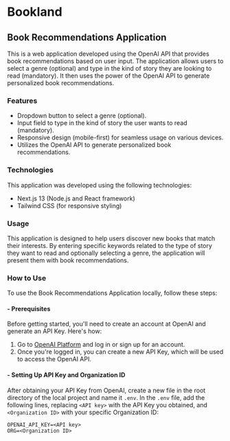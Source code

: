 
# Bookland 
## Book Recommendations Application

This is a web application developed using the OpenAI API that provides book recommendations based on user input. The application allows users to select a genre (optional) and type in the kind of story they are looking to read (mandatory). It then uses the power of the OpenAI API to generate personalized book recommendations.


### Features
- Dropdown button to select a genre (optional).
- Input field to type in the kind of story the user wants to read (mandatory).
- Responsive design (mobile-first) for seamless usage on various devices.
- Utilizes the OpenAI API to generate personalized book recommendations.


### Technologies
This application was developed using the following technologies:

- Next.js 13 (Node.js and React framework)
- Tailwind CSS (for responsive styling)


### Usage
This application is designed to help users discover new books that match their interests. By entering specific keywords related to the type of story they want to read and optionally selecting a genre, the application will present them with book recommendations.


### How to Use
To use the Book Recommendations Application locally, follow these steps:


#### - Prerequisites
Before getting started, you'll need to create an account at OpenAI and generate an API Key. Here's how:

1. Go to [OpenAI Platform](https://platform.openai.com/account/api-keys) and log in or sign up for an account.
2. Once you're logged in, you can create a new API Key, which will be used to access the OpenAI API.

#### - Setting Up API Key and Organization ID

After obtaining your API Key from OpenAI, create a new file in the root directory of the local project and name it `.env`.
In the `.env` file, add the following lines, replacing `<API key>` with the API Key you obtained, and `<Organization ID>` with your specific Organization ID:

```
OPENAI_API_KEY=<API key>
ORG=<Organization ID>
```


